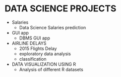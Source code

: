 # DATA SCIENCE PROJECTS 
- Salaries
    - Data Science Salaries prediction
- GUI app 
    - DBMS GUI app
- AIRLINE DELAYS
    - 2015 Flights Delay
    - exploratory data analysis 
    - classification
- DATA VISUALIZATION USING R
    - Analysis of different R datasets 

